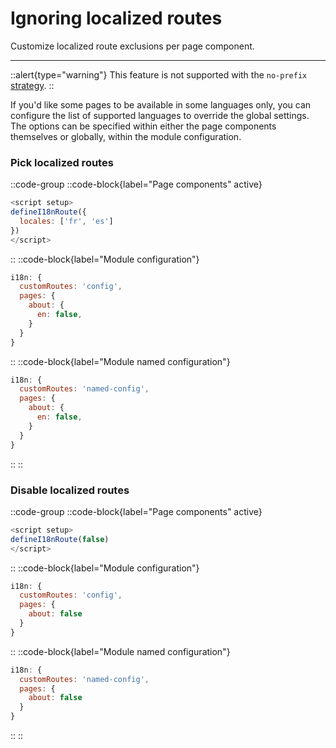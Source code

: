 # Ignoring localized routes

Customize localized route exclusions per page component.

---

::alert{type="warning"}
This feature is not supported with the `no-prefix` [strategy](/guide/routing-strategies).
::

If you'd like some pages to be available in some languages only, you can configure the list of supported languages to override the global settings. The options can be specified within either the page components themselves or globally, within the module configuration.

### Pick localized routes

::code-group
  ::code-block{label="Page components" active}
  ```js {}[pages/about.vue]
  <script setup>
  defineI18nRoute({
    locales: ['fr', 'es']
  })
  </script>
  ```
  ::
  ::code-block{label="Module configuration"}
  ```js {}[nuxt.config.js]
  i18n: {
    customRoutes: 'config',
    pages: {
      about: {
        en: false,
      }
    }
  }
  ```
  ::
  ::code-block{label="Module named configuration"}
  ```js {}[nuxt.config.js]
  i18n: {
    customRoutes: 'named-config',
    pages: {
      about: {
        en: false,
      }
    }
  }
  ```
  ::
::

### Disable localized routes

::code-group
  ::code-block{label="Page components" active}
  ```js {}[pages/about.vue]
  <script setup>
  defineI18nRoute(false)
  </script>
  ```
  ::
  ::code-block{label="Module configuration"}
  ```js {}[nuxt.config.js]
  i18n: {
    customRoutes: 'config',
    pages: {
      about: false
    }
  }
  ```
  ::
  ::code-block{label="Module named configuration"}
  ```js {}[nuxt.config.js]
  i18n: {
    customRoutes: 'named-config',
    pages: {
      about: false
    }
  }
  ```
  ::
::
